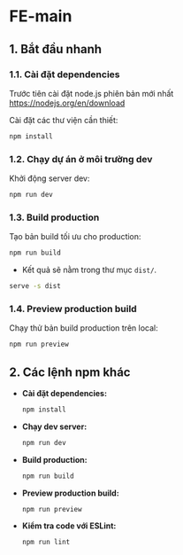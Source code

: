# FE-main


## 1. Bắt đầu nhanh

### 1.1. Cài đặt dependencies
Trước tiên cài đặt node.js phiên bản mới nhất 
https://nodejs.org/en/download

Cài đặt các thư viện cần thiết:
```bash
npm install
```

### 1.2. Chạy dự án ở môi trường dev

Khởi động server dev:
```bash
npm run dev
```
### 1.3. Build production

Tạo bản build tối ưu cho production:
```bash
npm run build
```
- Kết quả sẽ nằm trong thư mục `dist/`.
```bash
serve -s dist
```
### 1.4. Preview production build

Chạy thử bản build production trên local:
```bash
npm run preview
```
## 2. Các lệnh npm khác

- **Cài đặt dependencies:**
  ```bash
  npm install
  ```
- **Chạy dev server:**
  ```bash
  npm run dev
  ```
- **Build production:**
  ```bash
  npm run build
  ```
- **Preview production build:**
  ```bash
  npm run preview
  ```
- **Kiểm tra code với ESLint:**
  ```bash
  npm run lint
  ```
